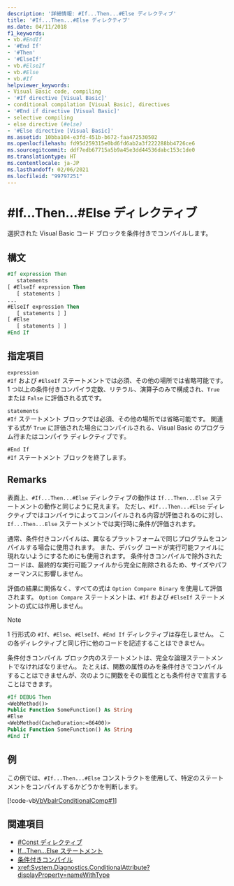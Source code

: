 ```yaml
---
description: '詳細情報: #If...Then...#Else ディレクティブ'
title: '#If...Then...#Else ディレクティブ'
ms.date: 04/11/2018
f1_keywords:
- vb.#EndIf
- '#End If'
- '#Then'
- '#ElseIf'
- vb.#ElseIf
- vb.#Else
- vb.#If
helpviewer_keywords:
- Visual Basic code, compiling
- '#If directive [Visual Basic]'
- conditional compilation [Visual Basic], directives
- '#End if directive [Visual Basic]'
- selective compiling
- else directive (#else)
- '#Else directive [Visual Basic]'
ms.assetid: 10bba104-e3fd-451b-b672-faa472530502
ms.openlocfilehash: fd95d259315e0bd6fd6ab2a3f222288bb4726ce6
ms.sourcegitcommit: ddf7edb67715a5b9a45e3dd44536dabc153c1de0
ms.translationtype: HT
ms.contentlocale: ja-JP
ms.lasthandoff: 02/06/2021
ms.locfileid: "99797251"
---
```

# <a name="ifthenelse-directives"></a>#If...Then...#Else ディレクティブ

選択された Visual Basic コード ブロックを条件付きでコンパイルします。

## <a name="syntax"></a>構文

```vb
#If expression Then
   statements
[ #ElseIf expression Then
   [ statements ]
...
#ElseIf expression Then
   [ statements ] ]
[ #Else
   [ statements ] ]
#End If
```

## <a name="parts"></a>指定項目

`expression`  
`#If` および `#ElseIf` ステートメントでは必須、その他の場所では省略可能です。 1 つ以上の条件付きコンパイラ定数、リテラル、演算子のみで構成され、`True` または `False` に評価される式です。

`statements`  
`#If` ステートメント ブロックでは必須、その他の場所では省略可能です。 関連する式が `True` に評価された場合にコンパイルされる、Visual Basic のプログラム行またはコンパイラ ディレクティブです。

`#End If`  
`#If` ステートメント ブロックを終了します。

## <a name="remarks"></a>Remarks

表面上、`#If...Then...#Else` ディレクティブの動作は `If...Then...Else` ステートメントの動作と同じように見えます。 ただし、`#If...Then...#Else` ディレクティブではコンパイラによってコンパイルされる内容が評価されるのに対し、`If...Then...Else` ステートメントでは実行時に条件が評価されます。

通常、条件付きコンパイルは、異なるプラットフォームで同じプログラムをコンパイルする場合に使用されます。 また、デバッグ コードが実行可能ファイルに現れないようにするためにも使用されます。 条件付きコンパイルで除外されたコードは、最終的な実行可能ファイルから完全に削除されるため、サイズやパフォーマンスに影響しません。

評価の結果に関係なく、すべての式は `Option Compare Binary` を使用して評価されます。 `Option Compare` ステートメントは、`#If` および `#ElseIf` ステートメントの式には作用しません。

> [!NOTE]
> 1 行形式の `#If`、`#Else`、`#ElseIf`、`#End If` ディレクティブは存在しません。 この各ディレクティブと同じ行に他のコードを記述することはできません。

条件付きコンパイル ブロック内のステートメントは、完全な論理ステートメントでなければなりません。 たとえば、関数の属性のみを条件付きでコンパイルすることはできませんが、次のように関数をその属性ととも条件付きで宣言することはできます。

```vb
#If DEBUG Then
<WebMethod()>
Public Function SomeFunction() As String
#Else
<WebMethod(CacheDuration:=86400)>
Public Function SomeFunction() As String
#End If
```

## <a name="example"></a>例

この例では、`#If...Then...#Else` コンストラクトを使用して、特定のステートメントをコンパイルするかどうかを判断します。

[!code-vb[VbVbalrConditionalComp#1](~/samples/snippets/visualbasic/VS_Snippets_VBCSharp/VbVbalrConditionalComp/VB/Class1.vb#1)]

## <a name="see-also"></a>関連項目

- [#Const ディレクティブ](const-directive.md)
- [If...Then...Else ステートメント](../statements/if-then-else-statement.md)
- [条件付きコンパイル](../../programming-guide/program-structure/conditional-compilation.md)
- <xref:System.Diagnostics.ConditionalAttribute?displayProperty=nameWithType>

